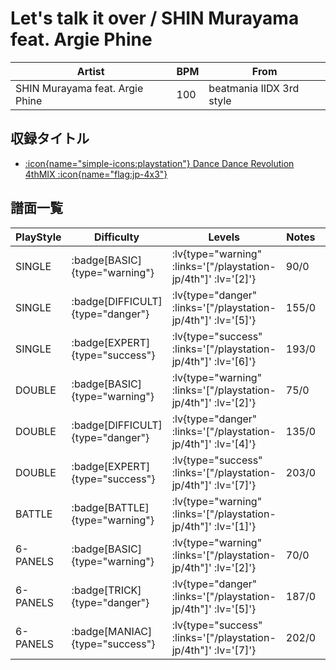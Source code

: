 # Let's talk it over / SHIN Murayama feat. Argie Phine

|Artist|BPM|From|
|------|---|----|
|SHIN Murayama feat. Argie Phine|100|beatmania IIDX 3rd style|

## 収録タイトル

- [ :icon{name="simple-icons:playstation"} Dance Dance Revolution 4thMIX :icon{name="flag:jp-4x3"} ](/playstation-jp/4th)

## 譜面一覧

|PlayStyle|Difficulty|Levels|Notes|Movie|
|---------|----------|------|-----|-----|
|SINGLE| :badge[BASIC]{type="warning"} | :lv{type="warning" :links='["/playstation-jp/4th"]' :lv='[2]'} |90/0||
|SINGLE| :badge[DIFFICULT]{type="danger"} | :lv{type="danger" :links='["/playstation-jp/4th"]' :lv='[5]'} |155/0||
|SINGLE| :badge[EXPERT]{type="success"} | :lv{type="success" :links='["/playstation-jp/4th"]' :lv='[6]'} |193/0||
|DOUBLE| :badge[BASIC]{type="warning"} | :lv{type="warning" :links='["/playstation-jp/4th"]' :lv='[2]'} |75/0||
|DOUBLE| :badge[DIFFICULT]{type="danger"} | :lv{type="danger" :links='["/playstation-jp/4th"]' :lv='[4]'} |135/0||
|DOUBLE| :badge[EXPERT]{type="success"} | :lv{type="success" :links='["/playstation-jp/4th"]' :lv='[7]'} |203/0||
|BATTLE| :badge[BATTLE]{type="warning"} | :lv{type="warning" :links='["/playstation-jp/4th"]' :lv='[1]'} |||
|6-PANELS| :badge[BASIC]{type="warning"} | :lv{type="warning" :links='["/playstation-jp/4th"]' :lv='[2]'} |70/0||
|6-PANELS| :badge[TRICK]{type="danger"} | :lv{type="danger" :links='["/playstation-jp/4th"]' :lv='[5]'} |187/0||
|6-PANELS| :badge[MANIAC]{type="success"} | :lv{type="success" :links='["/playstation-jp/4th"]' :lv='[7]'} |202/0||
